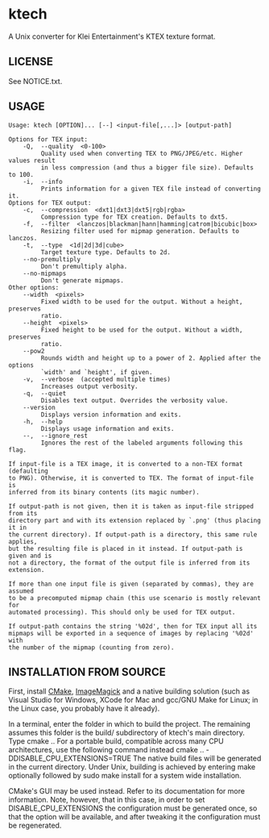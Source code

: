 ktech
==========
A Unix converter for Klei Entertainment's KTEX texture format.

LICENSE
---------
See NOTICE.txt.

USAGE
-------
	Usage: ktech [OPTION]... [--] <input-file[,...]> [output-path]

	Options for TEX input:
		-Q,  --quality  <0-100>
			 Quality used when converting TEX to PNG/JPEG/etc. Higher values result
			 in less compression (and thus a bigger file size). Defaults to 100.
		-i,  --info
			 Prints information for a given TEX file instead of converting it.
	Options for TEX output:
		-c,  --compression  <dxt1|dxt3|dxt5|rgb|rgba>
			 Compression type for TEX creation. Defaults to dxt5.
		-f,  --filter  <lanczos|blackman|hann|hamming|catrom|bicubic|box>
			 Resizing filter used for mipmap generation. Defaults to lanczos.
		-t,  --type  <1d|2d|3d|cube>
			 Target texture type. Defaults to 2d.
		--no-premultiply
			 Don't premultiply alpha.
		--no-mipmaps
			 Don't generate mipmaps.
	Other options:
		--width  <pixels>
			 Fixed width to be used for the output. Without a height, preserves
			 ratio.
		--height  <pixels>
			 Fixed height to be used for the output. Without a width, preserves
			 ratio.
		--pow2
			 Rounds width and height up to a power of 2. Applied after the options
			 `width' and `height', if given.
		-v,  --verbose  (accepted multiple times)
			 Increases output verbosity.
		-q,  --quiet
			 Disables text output. Overrides the verbosity value.
		--version
			 Displays version information and exits.
		-h,  --help
			 Displays usage information and exits.
		--,  --ignore_rest
			 Ignores the rest of the labeled arguments following this flag.

	If input-file is a TEX image, it is converted to a non-TEX format (defaulting
	to PNG). Otherwise, it is converted to TEX. The format of input-file is
	inferred from its binary contents (its magic number).

	If output-path is not given, then it is taken as input-file stripped from its
	directory part and with its extension replaced by `.png' (thus placing it in
	the current directory). If output-path is a directory, this same rule applies,
	but the resulting file is placed in it instead. If output-path is given and is
	not a directory, the format of the output file is inferred from its extension.

	If more than one input file is given (separated by commas), they are assumed
	to be a precomputed mipmap chain (this use scenario is mostly relevant for
	automated processing). This should only be used for TEX output.

	If output-path contains the string '%02d', then for TEX input all its
	mipmaps will be exported in a sequence of images by replacing '%02d' with
	the number of the mipmap (counting from zero).

INSTALLATION FROM SOURCE
--------------
First, install [CMake](http://www.cmake.org), [ImageMagick](http://www.imagemagick.org) and a native building solution (such as Visual Studio for Windows, XCode for Mac and gcc/GNU Make for Linux; in the Linux case, you probably have it already).

In a terminal, enter the folder in which to build the project. The remaining assumes this folder is the build/ subdirectory of ktech's main directory. Type
	cmake ..
For a portable build, compatible across many CPU architectures, use the following command instead
	cmake .. -DDISABLE_CPU_EXTENSIONS=TRUE
The native build files will be generated in the current directory. Under Unix, building is achieved by entering
	make
optionally followed by
	sudo make install
for a system wide installation.

CMake's GUI may be used instead. Refer to its documentation for more information. Note, however, that in this case, in order to set DISABLE_CPU_EXTENSIONS the configuration must be generated once, so that the option will be available, and after tweaking it the configuration must be regenerated.
